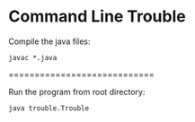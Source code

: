 # Command Line Trouble

Compile the java files: 

`javac *.java`

============================


Run the program from root directory:

`java trouble.Trouble`
